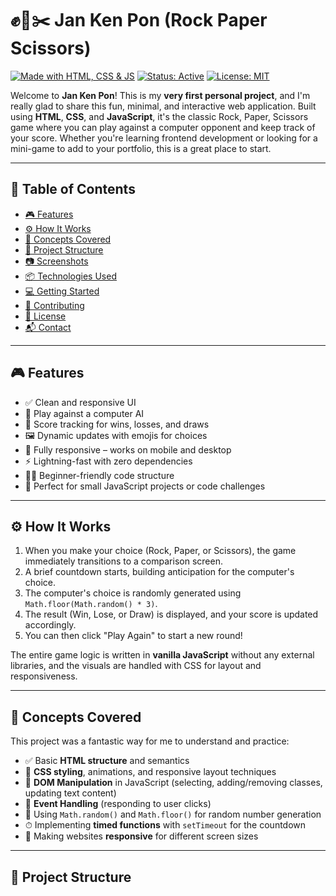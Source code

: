 # ✊📄✂️ Jan Ken Pon (Rock Paper Scissors)

[![Made with HTML, CSS & JS](https://img.shields.io/badge/Made%20with-HTML%2C%20CSS%2C%20JS-orange.svg?style=for-the-badge&logo=html5)](https://developer.mozilla.org/en-US/docs/Web)
[![Status: Active](https://img.shields.io/badge/Status-Active-brightgreen.svg?style=for-the-badge)]()
[![License: MIT](https://img.shields.io/badge/License-MIT-blue.svg?style=for-the-badge)](LICENSE)

Welcome to **Jan Ken Pon**! This is my **very first personal project**, and I'm really glad to share this fun, minimal, and interactive web application. Built using **HTML**, **CSS**, and **JavaScript**, it's the classic Rock, Paper, Scissors game where you can play against a computer opponent and keep track of your score. Whether you're learning frontend development or looking for a mini-game to add to your portfolio, this is a great place to start.

---

## 📑 Table of Contents

- [🎮 Features](#-features)
- [⚙ How It Works](#-how-it-works)
- [🧠 Concepts Covered](#-concepts-covered)
- [📂 Project Structure](#-project-structure)
- [📷 Screenshots](#-screenshots)
- [📦 Technologies Used](#-technologies-used)
- [💻 Getting Started](#-getting-started)
- [🙌 Contributing](#-contributing)
- [📄 License](#-license)
- [📬 Contact](#-contact)


---

## 🎮 Features

* ✅ Clean and responsive UI
* 🤖 Play against a computer AI
* 🔢 Score tracking for wins, losses, and draws
* 🖼 Dynamic updates with emojis for choices
* 📱 Fully responsive – works on mobile and desktop
* ⚡ Lightning-fast with zero dependencies
* 👨‍🏫 Beginner-friendly code structure
* 🧩 Perfect for small JavaScript projects or code challenges

---

## ⚙ How It Works

1.  When you make your choice (Rock, Paper, or Scissors), the game immediately transitions to a comparison screen.
2.  A brief countdown starts, building anticipation for the computer's choice.
3.  The computer's choice is randomly generated using `Math.floor(Math.random() * 3)`.
4.  The result (Win, Lose, or Draw) is displayed, and your score is updated accordingly.
5.  You can then click "Play Again" to start a new round!

The entire game logic is written in **vanilla JavaScript** without any external libraries, and the visuals are handled with CSS for layout and responsiveness.

---

## 🧠 Concepts Covered

This project was a fantastic way for me to understand and practice:

* ✅ Basic **HTML structure** and semantics
* 🎨 **CSS styling**, animations, and responsive layout techniques
* 🧠 **DOM Manipulation** in JavaScript (selecting, adding/removing classes, updating text content)
* 🔁 **Event Handling** (responding to user clicks)
* 🧮 Using `Math.random()` and `Math.floor()` for random number generation
* ⏱ Implementing **timed functions** with `setTimeout` for the countdown
* 📱 Making websites **responsive** for different screen sizes

---

## 📂 Project Structure

